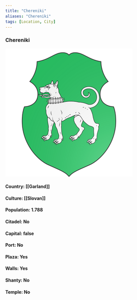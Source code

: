 ```yaml
---
title: "Chereniki"
aliases: "Chereniki"
tags: [Location, City]
---
```

### Chereniki
![](attachment/b04933178392485cf92d699ec645712e.svg)

#### Country: [[Garland]]

#### Culture: [[Slovan]]

#### Population: 1.788

#### Citadel: No

#### Capital: false

#### Port: No

#### Plaza: Yes

#### Walls: Yes

#### Shanty: No

#### Temple: No

